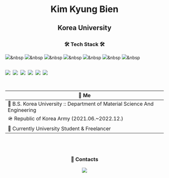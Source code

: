 <h1 align="center">Kim Kyung Bien</h1>
<h2 align="center">Korea University<h2>

<h3 align="center">🛠 Tech Stack 🛠</h3>
<p align="center">

<a><img src="https://img.shields.io/badge/Javascript-ffb13b?style=flat-square&logo=javascript&logoColor=white"/></a>&nbsp
<a><img src="https://img.shields.io/badge/css3-1572B6?style=flat-square&logo=css3&logoColor=white"/></a>&nbsp
<a><img src="https://img.shields.io/badge/html5-E34F26?style=flat-square&logo=html5&logoColor=white"/></a>&nbsp
<a><img src="https://img.shields.io/badge/jquery-0769AD?style=flat-square&logo=jquery&logoColor=white"/></a>&nbsp
<a><img src="https://img.shields.io/badge/bootstrap-7952B3?style=flat-square&logo=bootstrap&logoColor=white"/></a>&nbsp
<a><img src="https://img.shields.io/badge/Vue-4FC08D?style=flat-square&logo=Vue.js&logoColor=white"/></a>&nbsp
<a><img src="https://img.shields.io/badge/aws-333664?style=flat-square&logo=amazon-aws&logoColor=white"/></a>&nbsp

<br>
<a><img src="https://img.shields.io/badge/C++-00599C?style=flat-square&logo=C%2B%2B&logoColor=white"/></a>&nbsp
<a><img src="https://img.shields.io/badge/C-A8B9CC?style=flat-square&logo=C&logoColor=white"/></a>&nbsp
<a><img src="https://img.shields.io/badge/CSharp-239120?style=flat-square&logo=CSharp&logoColor=white"/></a>&nbsp
<a><img src="https://img.shields.io/badge/Unity-FFFFFF?style=flat-square&logo=Unity&logoColor=black"/></a>&nbsp
<a><img src="https://img.shields.io/badge/unrealengine-0E1128?style=flat-square&logo=unrealengine&logoColor=white"/></a>&nbsp
<a><img src="https://img.shields.io/badge/rhinoceros-801010?style=flat-square&logo=rhinoceros&logoColor=white"/></a>&nbsp

</p>

<br/>

<div align="center" style="text-align:center">
 
| 🚀 Me    |
| -------------  |
| 🔭 B.S.  Korea University :: Department of Material Science And Engineering |
| 🪖 Republic of Korea Army (2021.06.~2022.12.) |
| 🤖 Currently University Student & Freelancer |

</div>

<br/>
<br/>

<h3 align="center">💌 Contacts</h3>
<div align="center" style="text-align:center">
  <a href="mailto:tedstar7@gmail.com"><img src="https://img.shields.io/badge/Gmail-d14836?style=flat-square&logo=Gmail&logoColor=white&link=tedstar7@gmail.com"/></a>
</div>

<br/>

<h3 align="center"></h3>
